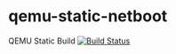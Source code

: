 # qemu-static-netboot
QEMU Static Build
[![Build Status](https://travis-ci.org/takumin/qemu-static.svg?branch=master)](https://travis-ci.org/takumin/qemu-static)
